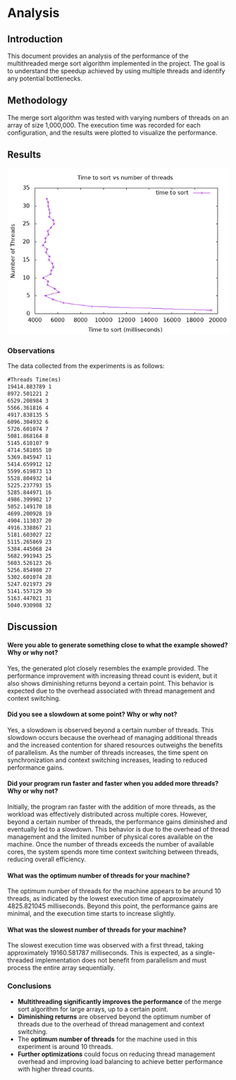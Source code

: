 # Analysis

## Introduction
This document provides an analysis of the performance of the multithreaded merge sort algorithm implemented in the project. The goal is to understand the speedup achieved by using multiple threads and identify any potential bottlenecks.

## Methodology
The merge sort algorithm was tested with varying numbers of threads on an array of size 1,000,000. The execution time was recorded for each configuration, and the results were plotted to visualize the performance.

## Results
![Performance Plot](student_plot.png)

### Observations
The data collected from the experiments is as follows:

```plaintext
#Threads Time(ms)
19414.883789 1
8972.501221 2
6529.208984 3
5566.361816 4
4917.838135 5
6096.304932 6
5726.601074 7
5081.868164 8
5145.610107 9
4714.581055 10
5369.845947 11
5414.659912 12
5599.619873 13
5528.804932 14
5225.237793 15
5285.844971 16
4986.399902 17
5052.149170 18
4699.200928 19
4904.113037 20
4916.338867 21
5181.603027 22
5115.265869 23
5384.445068 24
5682.991943 25
5603.526123 26
5256.854980 27
5302.601074 28
5247.021973 29
5141.557129 30
5163.447021 31
5040.930908 32
```

## Discussion

#### Were you able to generate something close to what the example showed? Why or why not?

Yes, the generated plot closely resembles the example provided. The performance improvement with increasing thread count is evident, but it also shows diminishing returns beyond a certain point. This behavior is expected due to the overhead associated with thread management and context switching.

#### Did you see a slowdown at some point? Why or why not?

Yes, a slowdown is observed beyond a certain number of threads. This slowdown occurs because the overhead of managing additional threads and the increased contention for shared resources outweighs the benefits of parallelism. As the number of threads increases, the time spent on synchronization and context switching increases, leading to reduced performance gains.

#### Did your program run faster and faster when you added more threads? Why or why not?

Initially, the program ran faster with the addition of more threads, as the workload was effectively distributed across multiple cores. However, beyond a certain number of threads, the performance gains diminished and eventually led to a slowdown. This behavior is due to the overhead of thread management and the limited number of physical cores available on the machine. Once the number of threads exceeds the number of available cores, the system spends more time context switching between threads, reducing overall efficiency.

####  What was the optimum number of threads for your machine?

The optimum number of threads for the machine appears to be around 10 threads, as indicated by the lowest execution time of approximately 4825.821045 milliseconds. Beyond this point, the performance gains are minimal, and the execution time starts to increase slightly.

#### What was the slowest number of threads for your machine?

The slowest execution time was observed with a first thread, taking approximately 19160.581787 milliseconds. This is expected, as a single-threaded implementation does not benefit from parallelism and must process the entire array sequentially.

### Conclusions

- **Multithreading significantly improves the performance** of the merge sort algorithm for large arrays, up to a certain point.
- **Diminishing returns** are observed beyond the optimum number of threads due to the overhead of thread management and context switching.
- The **optimum number of threads** for the machine used in this experiment is around 10 threads.
- **Further optimizations** could focus on reducing thread management overhead and improving load balancing to achieve better performance with higher thread counts.

